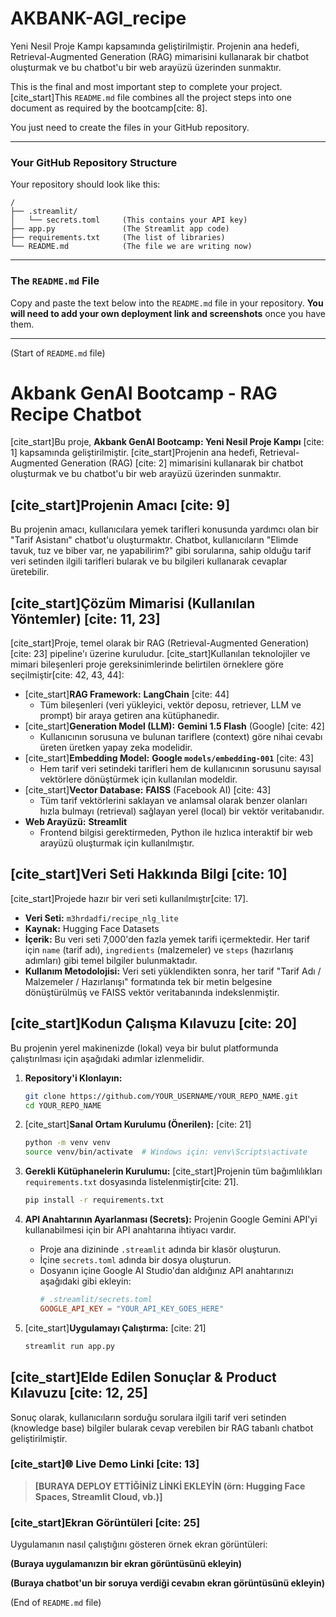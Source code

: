 # AKBANK-AGI_recipe
 Yeni Nesil Proje Kampı  kapsamında geliştirilmiştir. Projenin ana hedefi, Retrieval-Augmented Generation (RAG)  mimarisini kullanarak bir chatbot oluşturmak ve bu chatbot'u bir web arayüzü üzerinden sunmaktır.


This is the final and most important step to complete your project. [cite\_start]This `README.md` file combines all the project steps into one document as required by the bootcamp[cite: 8].

You just need to create the files in your GitHub repository.

-----

### **Your GitHub Repository Structure**

Your repository should look like this:

```
/
├── .streamlit/
│   └── secrets.toml     (This contains your API key)
├── app.py               (The Streamlit app code)
├── requirements.txt     (The list of libraries)
└── README.md            (The file we are writing now)
```

-----

### **The `README.md` File**

Copy and paste the text below into the `README.md` file in your repository. **You will need to add your own deployment link and screenshots** once you have them.

-----

(Start of `README.md` file)

# Akbank GenAI Bootcamp - RAG Recipe Chatbot

[cite\_start]Bu proje, **Akbank GenAI Bootcamp: Yeni Nesil Proje Kampı** [cite: 1] kapsamında geliştirilmiştir. [cite\_start]Projenin ana hedefi, Retrieval-Augmented Generation (RAG) [cite: 2] mimarisini kullanarak bir chatbot oluşturmak ve bu chatbot'u bir web arayüzü üzerinden sunmaktır.

## [cite\_start]Projenin Amacı [cite: 9]

Bu projenin amacı, kullanıcılara yemek tarifleri konusunda yardımcı olan bir "Tarif Asistanı" chatbot'u oluşturmaktır. Chatbot, kullanıcıların "Elimde tavuk, tuz ve biber var, ne yapabilirim?" gibi sorularına, sahip olduğu tarif veri setinden ilgili tarifleri bularak ve bu bilgileri kullanarak cevaplar üretebilir.

## [cite\_start]Çözüm Mimarisi (Kullanılan Yöntemler) [cite: 11, 23]

[cite\_start]Proje, temel olarak bir RAG (Retrieval-Augmented Generation) [cite: 23] pipeline'ı üzerine kuruludur. [cite\_start]Kullanılan teknolojiler ve mimari bileşenleri proje gereksinimlerinde belirtilen örneklere göre seçilmiştir[cite: 42, 43, 44]:

  * [cite\_start]**RAG Framework:** **LangChain** [cite: 44]
      * Tüm bileşenleri (veri yükleyici, vektör deposu, retriever, LLM ve prompt) bir araya getiren ana kütüphanedir.
  * [cite\_start]**Generation Model (LLM):** **Gemini 1.5 Flash** (Google) [cite: 42]
      * Kullanıcının sorusuna ve bulunan tariflere (context) göre nihai cevabı üreten üretken yapay zeka modelidir.
  * [cite\_start]**Embedding Model:** **Google `models/embedding-001`** [cite: 43]
      * Hem tarif veri setindeki tarifleri hem de kullanıcının sorusunu sayısal vektörlere dönüştürmek için kullanılan modeldir.
  * [cite\_start]**Vector Database:** **FAISS** (Facebook AI) [cite: 43]
      * Tüm tarif vektörlerini saklayan ve anlamsal olarak benzer olanları hızla bulmayı (retrieval) sağlayan yerel (local) bir vektör veritabanıdır.
  * **Web Arayüzü:** **Streamlit**
      * Frontend bilgisi gerektirmeden, Python ile hızlıca interaktif bir web arayüzü oluşturmak için kullanılmıştır.

## [cite\_start]Veri Seti Hakkında Bilgi [cite: 10]

[cite\_start]Projede hazır bir veri seti kullanılmıştır[cite: 17].

  * **Veri Seti:** `m3hrdadfi/recipe_nlg_lite`
  * **Kaynak:** Hugging Face Datasets
  * **İçerik:** Bu veri seti 7,000'den fazla yemek tarifi içermektedir. Her tarif için `name` (tarif adı), `ingredients` (malzemeler) ve `steps` (hazırlanış adımları) gibi temel bilgiler bulunmaktadır.
  * **Kullanım Metodolojisi:** Veri seti yüklendikten sonra, her tarif "Tarif Adı / Malzemeler / Hazırlanışı" formatında tek bir metin belgesine dönüştürülmüş ve FAISS vektör veritabanında indekslenmiştir.

## [cite\_start]Kodun Çalışma Kılavuzu [cite: 20]

Bu projenin yerel makinenizde (lokal) veya bir bulut platformunda çalıştırılması için aşağıdaki adımlar izlenmelidir.

1.  **Repository'i Klonlayın:**

    ```bash
    git clone https://github.com/YOUR_USERNAME/YOUR_REPO_NAME.git
    cd YOUR_REPO_NAME
    ```

2.  [cite\_start]**Sanal Ortam Kurulumu (Önerilen):** [cite: 21]

    ```bash
    python -m venv venv
    source venv/bin/activate  # Windows için: venv\Scripts\activate
    ```

3.  **Gerekli Kütüphanelerin Kurulumu:**
    [cite\_start]Projenin tüm bağımlılıkları `requirements.txt` dosyasında listelenmiştir[cite: 21].

    ```bash
    pip install -r requirements.txt
    ```

4.  **API Anahtarının Ayarlanması (Secrets):**
    Projenin Google Gemini API'yi kullanabilmesi için bir API anahtarına ihtiyacı vardır.

      * Proje ana dizininde `.streamlit` adında bir klasör oluşturun.
      * İçine `secrets.toml` adında bir dosya oluşturun.
      * Dosyanın içine Google AI Studio'dan aldığınız API anahtarınızı aşağıdaki gibi ekleyin:
        ```toml
        # .streamlit/secrets.toml
        GOOGLE_API_KEY = "YOUR_API_KEY_GOES_HERE"
        ```

5.  [cite\_start]**Uygulamayı Çalıştırma:** [cite: 21]

    ```bash
    streamlit run app.py
    ```

## [cite\_start]Elde Edilen Sonuçlar & Product Kılavuzu [cite: 12, 25]

Sonuç olarak, kullanıcıların sorduğu sorulara ilgili tarif veri setinden (knowledge base) bilgiler bularak cevap verebilen bir RAG tabanlı chatbot geliştirilmiştir.

### [cite\_start]🌐 Live Demo Linki [cite: 13]

> **[BURAYA DEPLOY ETTİĞİNİZ LİNKİ EKLEYİN (örn: Hugging Face Spaces, Streamlit Cloud, vb.)]**

### [cite\_start]Ekran Görüntüleri [cite: 25]

Uygulamanın nasıl çalıştığını gösteren örnek ekran görüntüleri:

**(Buraya uygulamanızın bir ekran görüntüsünü ekleyin)**

**(Buraya chatbot'un bir soruya verdiği cevabın ekran görüntüsünü ekleyin)**

(End of `README.md` file)
